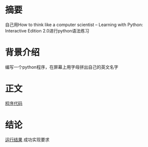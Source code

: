 # 摘要
  自己用How to think like a computer scientist – Learning with Python: Interactive Edition 2.0进行python语法练习
# 背景介绍
  编写一个python程序，在屏幕上用字母拼出自己的英文名字
# 正文
  [程序代码](https://github.com/chry0329/compuational_physics_N2014301020159/blob/master/English%20name.py)
# 结论
  [运行结果](https://github.com/chry0329/compuational_physics_N2014301020159/blob/master/English%20name.png?raw=true)
  成功实现要求
